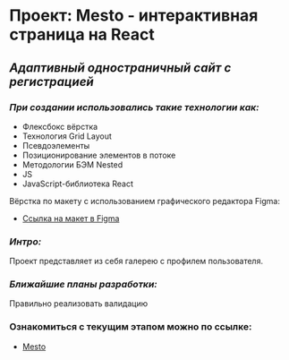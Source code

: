 # Проект: Mesto - интерактивная страница на React

## _Адаптивный одностраничный сайт с регистрацией_

### _При создании использовались такие технологии как:_

* Флексбокс вёрстка
* Технология Grid Layout
* Псевдоэлементы
* Позиционирование элементов в потоке
* Методологии БЭМ Nested
* JS
* JavaScript-библиотека React

Вёрстка по макету с использованием графического редактора Figma:
* [Ссылка на макет в Figma](https://www.figma.com/file/2cn9N9jSkmxD84oJik7xL7/JavaScript.-Sprint-4?node-id=0%3A1)

### _Интро:_
Проект представляет из себя галерею с профилем пользователя.   
  
### _Ближайшие планы разработки:_
Правильно реализовать валидацию

### Ознакомиться с текущим этапом можно по ссылке:
* [Mesto](https://jakiehan.github.io/react-mesto-auth/)